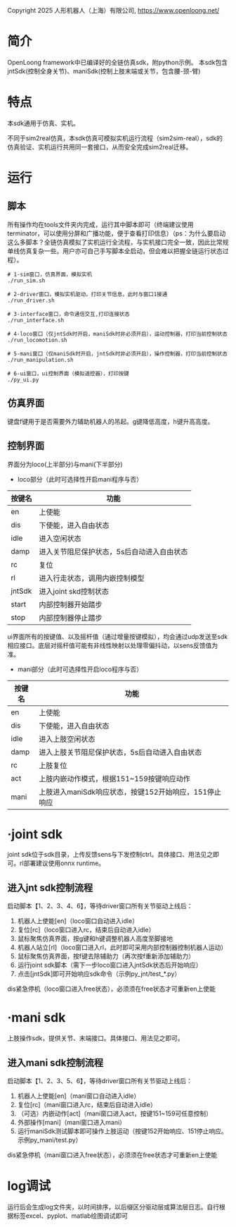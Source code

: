Copyright 2025 人形机器人（上海）有限公司, https://www.openloong.net/

# 简介

OpenLoong framework中已编译好的全链仿真sdk，附python示例。
本sdk包含jntSdk(控制全身关节)、maniSdk(控制上肢末端或关节，包含腰-颈-臂)

# 特点

本sdk通用于仿真、实机。

不同于sim2real仿真，本sdk仿真可模拟实机运行流程（sim2sim-real），sdk的仿真验证、实机运行共用同一套接口，从而安全完成sim2real迁移。

# 运行

## 脚本

所有操作均在tools文件夹内完成，运行其中脚本即可（终端建议使用terminator，可以使用分屏和广播功能，便于查看打印信息）（ps：为什么要启动这么多脚本？全链仿真模拟了实机运行全流程，与实机接口完全一致，因此比常规单线仿真复杂一些。用户亦可自己手写脚本全启动，但会难以把握全链运行状态过程）。

```
# 1-sim窗口，仿真界面，模拟实机
./run_sim.sh 

# 2-driver窗口，模拟实机驱动，打印关节信息，此时与窗口1接通
./run_driver.sh

# 3-interface窗口，命令通信交互,打印连接状态
./run_interface.sh

# 4-loco窗口（仅jntSdk时开启，maniSdk时非必须开启），运动控制器，打印当前控制状态
./run_locomotion.sh

# 5-mani窗口（仅maniSdk时开启，jntSdk时非必须开启），操作控制器，打印当前控制状态
./run_manipulation.sh

# 6-ui窗口，ui控制界面（模拟遥控器），打印按键
./py_ui.py
```

## 仿真界面

键盘f键用于是否需要外力辅助机器人的吊起。g键降低高度，h键升高高度。

## 控制界面

界面分为loco(上半部分)与mani(下半部分)

* loco部分（此时可选择性开启mani程序与否）

| 按键名 | 功能                                       |
| ------ | ------------------------------------------ |
| en     | 上使能                                     |
| dis    | 下使能，进入自由状态                       |
| idle   | 进入空闲状态                               |
| damp   | 进入关节阻尼保护状态，5s后自动进入自由状态 |
| rc     | 复位                                       |
| rl     | 进入行走状态，调用内嵌控制模型             |
| jntSdk | 进入joint skd控制状态                      |
| start  | 内部控制器开始踏步                         |
| stop   | 内部控制器停止踏步                         |

ui界面所有的按键值、以及摇杆值（通过增量按键模拟），均会通过udp发送至sdk相应接口。底层对摇杆值可能有非线性映射以处理零偏抖动，以sens反馈值为准。

* mani部分（此时可选择性开启loco程序与否）

| 按键名 | 功能                                                  |
| ------ | ----------------------------------------------------- |
| en     | 上使能                                                |
| dis    | 下使能，进入自由状态                                  |
| idle   | 进入上肢空闲状态                                      |
| damp   | 进入上肢关节阻尼保护状态，5s后自动进入自由状态        |
| rc     | 上肢复位                                              |
| act    | 上肢内嵌动作模式，根据151~159按键响应动作             |
| mani   | 上肢进入maniSdk响应状态，按键152开始响应，151停止响应 |

# ·joint sdk

joint sdk位于sdk目录，上传反馈sens与下发控制ctrl。具体接口、用法见之即可。rl部署建议使用onnx runtime。

## 进入jnt sdk控制流程

启动脚本【1、2、3、4、6】，等待driver窗口所有关节驱动上线后：

1. 机器人上使能[en]（loco窗口自动进入idle）
2. 复位[rc]（loco窗口进入rc，结束后自动进入idle）
3. 鼠标聚焦仿真界面，按g键和h键调整机器人高度至脚接地
4. 机器人站立[rl]（loco窗口进入rl，此时即可采用内部控制器控制机器人运动）
5. 鼠标聚焦仿真界面，按f键去除辅助力（再次按f重新添加辅助力）
6. 运行joint sdk脚本（需下一步loco窗口进入jntSdk状态后开始响应）
7. 点击[jntSdk]即可开始响应sdk命令（示例py_jnt/test_*.py）

dis紧急停机（loco窗口进入free状态），必须须在free状态才可重新en上使能

# ·mani sdk

上肢操作sdk，提供关节、末端接口。具体接口、用法见之即可。

## 进入mani sdk控制流程

启动脚本【1、2、3、5、6】，等待driver窗口所有关节驱动上线后：

1. 机器人上使能[en]（mani窗口自动进入idle）
2. 复位[rc]（mani窗口进入rc，结束后自动进入idle）
3. （可选）内嵌动作[act]（mani窗口进入act，按键151~159可任意控制）
4. 外部操作[mani]（mani窗口进入mani）
5. 运行maniSdk测试脚本即可操作上肢运动（按键152开始响应、151停止响应。示例py_mani/test.py）

dis紧急停机（mani窗口进入free状态），必须须在free状态才可重新en上使能

# log调试

运行后会生成log文件夹，以时间排序，以后缀区分驱动层或算法层日志。自行根据标签excel、pyplot、matlab绘图调试即可
